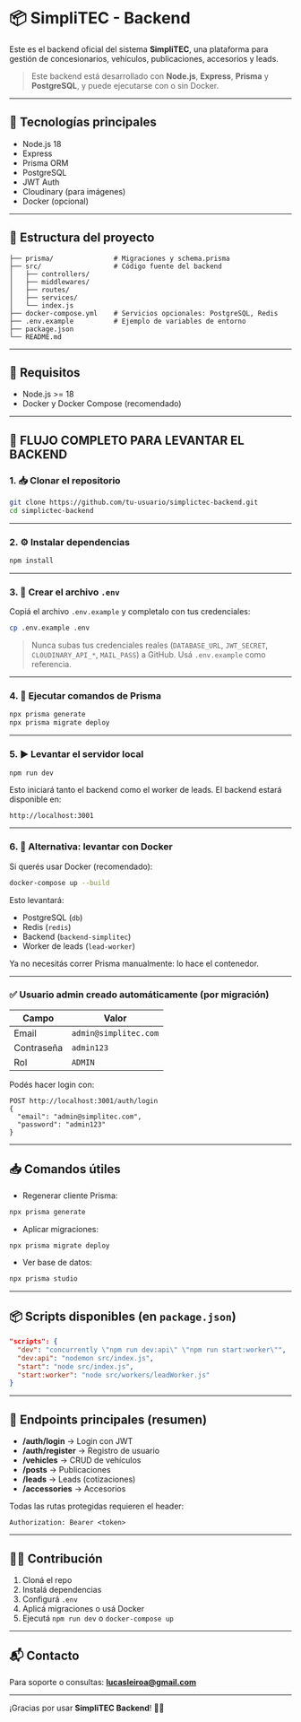 # 📦 SimpliTEC - Backend

Este es el backend oficial del sistema **SimpliTEC**, una plataforma para gestión de concesionarios, vehículos, publicaciones, accesorios y leads.

> Este backend está desarrollado con **Node.js**, **Express**, **Prisma** y **PostgreSQL**, y puede ejecutarse con o sin Docker.

---

## 🚀 Tecnologías principales

- Node.js 18
- Express
- Prisma ORM
- PostgreSQL
- JWT Auth
- Cloudinary (para imágenes)
- Docker (opcional)

---

## 📁 Estructura del proyecto

```
├── prisma/               # Migraciones y schema.prisma
├── src/                  # Código fuente del backend
│   ├── controllers/
│   ├── middlewares/
│   ├── routes/
│   ├── services/
│   └── index.js
├── docker-compose.yml    # Servicios opcionales: PostgreSQL, Redis
├── .env.example          # Ejemplo de variables de entorno
├── package.json
└── README.md
```

---

## 🔧 Requisitos

- Node.js >= 18
- Docker y Docker Compose (recomendado)

---

## 🚀 FLUJO COMPLETO PARA LEVANTAR EL BACKEND

### 1. 📥 Clonar el repositorio

```bash
git clone https://github.com/tu-usuario/simplictec-backend.git
cd simplictec-backend
```

---

### 2. ⚙️ Instalar dependencias

```bash
npm install
```

---

### 3. 🔐 Crear el archivo `.env`

Copiá el archivo `.env.example` y completalo con tus credenciales:

```bash
cp .env.example .env
```

> Nunca subas tus credenciales reales (`DATABASE_URL`, `JWT_SECRET`, `CLOUDINARY_API_*`, `MAIL_PASS`) a GitHub. Usá `.env.example` como referencia.

---

### 4. 🧱 Ejecutar comandos de Prisma

```bash
npx prisma generate
npx prisma migrate deploy
```

---

### 5. ▶️ Levantar el servidor local

```bash
npm run dev
```

Esto iniciará tanto el backend como el worker de leads. El backend estará disponible en:

```
http://localhost:3001
```

---

### 6. 🐳 Alternativa: levantar con Docker

Si querés usar Docker (recomendado):

```bash
docker-compose up --build
```

Esto levantará:
- PostgreSQL (`db`)
- Redis (`redis`)
- Backend (`backend-simplitec`)
- Worker de leads (`lead-worker`)

Ya no necesitás correr Prisma manualmente: lo hace el contenedor.

---

### ✅ Usuario admin creado automáticamente (por migración)

| Campo     | Valor                 |
|-----------|-----------------------|
| Email     | `admin@simplitec.com` |
| Contraseña| `admin123`            |
| Rol       | `ADMIN`               |

Podés hacer login con:

```http
POST http://localhost:3001/auth/login
{
  "email": "admin@simplitec.com",
  "password": "admin123"
}
```

---

## 📥 Comandos útiles

- Regenerar cliente Prisma:
```bash
npx prisma generate
```

- Aplicar migraciones:
```bash
npx prisma migrate deploy
```

- Ver base de datos:
```bash
npx prisma studio
```

---

## 📦 Scripts disponibles (en `package.json`)

```json
"scripts": {
  "dev": "concurrently \"npm run dev:api\" \"npm run start:worker\"",
  "dev:api": "nodemon src/index.js",
  "start": "node src/index.js",
  "start:worker": "node src/workers/leadWorker.js"
}
```

---

## 🧪 Endpoints principales (resumen)

- **/auth/login** → Login con JWT
- **/auth/register** → Registro de usuario
- **/vehicles** → CRUD de vehículos
- **/posts** → Publicaciones
- **/leads** → Leads (cotizaciones)
- **/accessories** → Accesorios

Todas las rutas protegidas requieren el header:

```
Authorization: Bearer <token>
```

---

## 🧑‍💻 Contribución

1. Cloná el repo
2. Instalá dependencias
3. Configurá `.env`
4. Aplicá migraciones o usá Docker
5. Ejecutá `npm run dev` o `docker-compose up`

---

## 📬 Contacto

Para soporte o consultas: **lucasleiroa@gmail.com**

---

¡Gracias por usar **SimpliTEC Backend**! 🚗🔧
